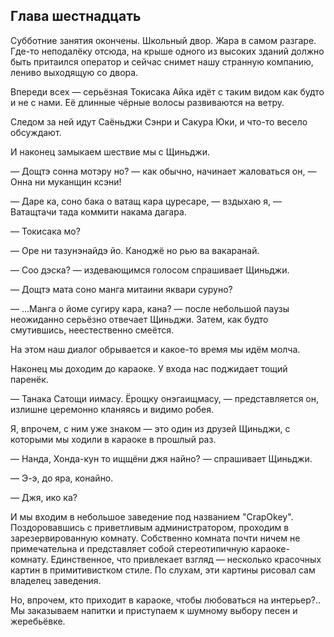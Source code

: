 Глава шестнадцать
-----------------

Субботние занятия окончены. Школьный двор. Жара в самом разгаре. Где-то
неподалёку отсюда, на крыше одного из высоких зданий должно быть притаился
оператор и сейчас снимет нашу странную компанию, лениво выходящую со двора.

Впереди всех — серьёзная Токисака Айка идёт с таким видом как будто и не с нами.
Её длинные чёрные волосы развиваются на ветру.

Следом за ней идут Саёньджи Сэнри и Сакура Юки, и что-то весело обсуждают.

И наконец замыкаем шествие мы с Щиньджи.

— Дощтэ сонна мотэру но? — как обычно, начинает жаловаться он, — Онна ни
муканщин ксэни!

— Даре ка, соно бака о ватащ кара цуресаре, — вздыхаю я, — Ватащтачи тада
коммити накама дагара.

— Токисака мо?

— Оре ни тазунэнайдэ йо. Каноджё но рью ва вакаранай.

— Соо дэска? — издевающимся голосом спрашивает Щиньджи.

— Дощтэ мата соно манга митаини яквари суруно?

— ...Манга о йоме сугиру кара, кана? — после небольшой паузы неожиданно серьёзно
отвечает Щиньджи. Затем, как будто смутившись, неестественно смеётся.

На этом наш диалог обрывается и какое-то время мы идём молча.

Наконец мы доходим до караоке. У входа нас поджидает тощий паренёк.

— Танака Сатощи иимасу. Ёрощку онэгаищмасу, — представляется он, излишне
церемонно кланяясь и видимо робея.

Я, впрочем, с ним уже знаком — это один из друзей Щиньджи, с которыми мы ходили
в караоке в прошлый раз.

— Нанда, Хонда-кун то ищщёни джя найно? — спрашивает Щиньджи.

— Э-э, до яра, конайно.

— Джя, ико ка?

И мы входим в небольшое заведение под названием "CrapOkey". Поздоровавшись с
приветливым администратором, проходим в зарезервированную комнату. Собственно
комната почти ничем не примечательна и представляет собой стереотипичную
караоке-комнату. Единственное, что привлекает взгляд — несколько красочных
картин в примитивистком стиле. По слухам, эти картины рисовал сам владелец
заведения.

Но, впрочем, кто приходит в караоке, чтобы любоваться на интерьер?.. Мы
заказываем напитки и приступаем к шумному выбору песен и жеребьёвке.


